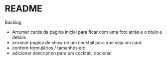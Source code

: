 # README

Backlog

- Arrumar cards da pagina inicial para ficar com uma foto atrás e o título e details
- arrumar pagina de show de um cocktail para que seja um card
- conferir formulários / tamanhos etc
- adicionar description para um cocktail, opcional
